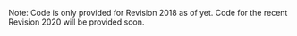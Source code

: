Note: Code is only provided for Revision 2018 as of yet. Code for the recent Revision 2020 will be provided soon. 
